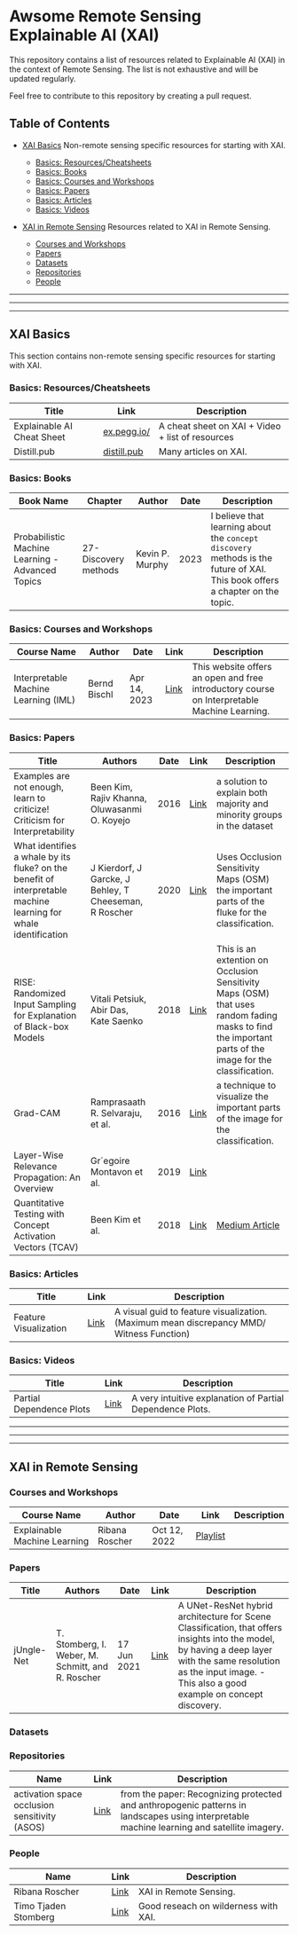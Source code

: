 # Awsome Remote Sensing Explainable AI (XAI)

This repository contains a list of resources related to Explainable AI (XAI) in the context of Remote Sensing. The list is not exhaustive and will be updated regularly.

Feel free to contribute to this repository by creating a pull request.

<!--
++++++++++++++++++++++++++++++++++++++++++++++++++++++++++++++
+++++++++++++++++++++++++++ Table ++++++++++++++++++++++++++++
++++++++++++++++++++++++++++++++++++++++++++++++++++++++++++++
-->

## Table of Contents

- [XAI Basics](#xai-basics) Non-remote sensing specific resources for starting with XAI.
    - [Basics: Resources/Cheatsheets](#basics-resourcescheatsheets)
    - [Basics: Books](#basics-books)
    - [Basics: Courses and Workshops](#basics-courses-and-workshops)
    - [Basics: Papers](#basics-papers)
    - [Basics: Articles](#basics-articles)
    - [Basics: Videos](#basics-videos)

- [XAI in Remote Sensing](#xai-in-remote-sensing) Resources related to XAI in Remote Sensing.
    - [Courses and Workshops](#courses-and-workshops)
    - [Papers](#papers)
    - [Datasets](#datasets)
    - [Repositories](#repositories)
    - [People](#people)


<!--
++++++++++++++++++++++++++++++++++++++++++++++++++++++++++++++
++++++++++++++++++++++++++ Basics ++++++++++++++++++++++++++++
++++++++++++++++++++++++++++++++++++++++++++++++++++++++++++++
-->

---

---

---



## XAI Basics
This section contains non-remote sensing specific resources for starting with XAI.

### Basics: Resources/Cheatsheets

|Title|Link|Description|
|-----|----|-----------|
|Explainable AI Cheat Sheet | [ex.pegg.io/](https://ex.pegg.io/)| A cheat sheet on XAI + Video + list of resources|
|Distill.pub| [distill.pub](https://distill.pub/)| Many articles on XAI.|


### Basics: Books

| Book Name | Chapter | Author | Date | Description |
|-----------|---------|--------|------|-------------|
| Probabilistic Machine Learning - Advanced Topics | 27-Discovery methods | Kevin P. Murphy | 2023 | I believe that learning about the `concept discovery` methods is the future of XAI. This book offers a chapter on the topic. |

### Basics: Courses and Workshops
|Course Name|Author|Date|Link|Description|
|-----------|------|----|----|-----------|
|Interpretable Machine Learning (IML) |Bernd Bischl | Apr 14, 2023 | [Link](https://slds-lmu.github.io/iml/)| This website offers an open and free introductory course on Interpretable Machine Learning.|

### Basics: Papers

|Title|Authors|Date|Link|Description|
|-----|-------|----|----|-----------|
|Examples are not enough, learn to criticize! Criticism for Interpretability|Been Kim, Rajiv Khanna, Oluwasanmi O. Koyejo|2016| [Link](https://papers.nips.cc/paper_files/paper/2016/hash/5680522b8e2bb01943234bce7bf84534-Abstract.html)| a solution to explain both majority and minority groups in the dataset |
| What identifies a whale by its fluke? on the benefit of interpretable machine learning for whale identification | J Kierdorf, J Garcke, J Behley, T Cheeseman, R Roscher | 2020 | [Link](https://www.researchgate.net/publication/343401524_WHAT_IDENTIFIES_A_WHALE_BY_ITS_FLUKE_ON_THE_BENEFIT_OF_INTERPRETABLE_MACHINE_LEARNING_FOR_WHALE_IDENTIFICATION) | Uses Occlusion Sensitivity Maps (OSM) the important parts of the fluke for the classification.|
|RISE: Randomized Input Sampling for Explanation of Black-box Models | Vitali Petsiuk, Abir Das, Kate Saenko | 2018 | [Link](https://arxiv.org/abs/1806.07421) | This is an extention on Occlusion Sensitivity Maps (OSM) that uses random fading masks to find the important parts of the image for the classification.|
|Grad-CAM | Ramprasaath R. Selvaraju, et al. | 2016 | [Link](https://arxiv.org/abs/1610.02391) | a technique to visualize the important parts of the image for the classification.|
|Layer-Wise Relevance Propagation: An Overview | Gr´egoire Montavon et al. |2019| [Link](https://link.springer.com/chapter/10.1007/978-3-030-28954-6_10) | |
|Quantitative Testing with Concept Activation Vectors (TCAV)| Been Kim et al. | 2018 | [Link](https://arxiv.org/abs/1711.11279) | [Medium Article](https://medium.com/@ellie.arbab/t-what-40d72a0012ed)|

### Basics: Articles

|Title|Link|Description|
|-----|----|-----------|
|Feature Visualization| [Link](https://distill.pub/2017/feature-visualization/)| A visual guid to feature visualization. (Maximum mean discrepancy MMD/ Witness Function)|


### Basics: Videos

|Title|Link|Description|
|-----|----|-----------|
|Partial Dependence Plots| [Link](https://www.youtube.com/watch?v=uQQa3wQgG_s)| A very intuitive explanation of Partial Dependence Plots.|

---

---

---


<!--
++++++++++++++++++++++++++++++++++++++++++++++++++++++++++++++
++++++++++++++++++++++ remote sensing ++++++++++++++++++++++++
++++++++++++++++++++++++++++++++++++++++++++++++++++++++++++++
-->


## XAI in Remote Sensing

### Courses and Workshops
|Course Name|Author|Date|Link|Description|
|-----------|------|----|----|-----------|
|Explainable Machine Learning|Ribana Roscher|Oct 12, 2022|[Playlist](https://www.youtube.com/watch?v=jxNhqSBFxfQ&list=PLzvRrSe1_bqgUQjKezJ63ZQ-OsiN4GVxR)||


### Papers

|Title|Authors|Date|Link|Description|
|-----|-------|----|----|-----------|
| jUngle-Net | T. Stomberg, I. Weber, M. Schmitt, and R. Roscher | 17 Jun 2021 | [Link](https://isprs-annals.copernicus.org/articles/V-3-2021/317/2021/) | A UNet-ResNet hybrid architecture for Scene Classification, that offers insights into the model, by having a deep layer with the same resolution as the input image. - This also a good example on concept discovery.|




### Datasets

### Repositories
|Name|Link|Description|
|----|----|-----------|
|activation space occlusion sensitivity (ASOS)|[Link](https://gitlab.jsc.fz-juelich.de/kiste/asos)| from the paper: Recognizing protected and anthropogenic patterns in landscapes using interpretable machine learning and satellite imagery.|

### People
|Name|Link|Description|
|----|----|-----------|
|Ribana Roscher| [Link](https://www.researchgate.net/profile/Ribana-Roscher)| XAI in Remote Sensing.|
|Timo Tjaden Stomberg| [Link](https://scholar.google.de/citations?hl=de&user=sIDXywcAAAAJ&view_op=list_works&sortby=pubdate)| Good reseach on wilderness with XAI.|
